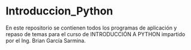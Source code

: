 # Introduccion_Python

En este repositorio se contienen todos los programas de aplicación y repaso de temas para el curso de INTRODUCCIÓN A PYTHON impartido por el Ing. Brian García Sarmina.

